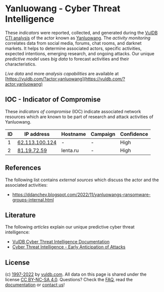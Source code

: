# Yanluowang - Cyber Threat Intelligence

These _indicators_ were reported, collected, and generated during the [VulDB CTI analysis](https://vuldb.com/?kb.cti) of the actor known as [Yanluowang](https://vuldb.com/?actor.yanluowang). The _activity monitoring_ correlates data from social media, forums, chat rooms, and darknet markets. It helps to determine associated actors, specific activities, expected intentions, emerging research, and ongoing attacks. Our unique _predictive model_ uses _big data_ to forecast activities and their characteristics.

_Live data_ and more _analysis capabilities_ are available at [https://vuldb.com/?actor.yanluowang](https://vuldb.com/?actor.yanluowang)

## IOC - Indicator of Compromise

These _indicators of compromise_ (IOC) indicate associated network resources which are known to be part of research and attack activities of Yanluowang.

ID | IP address | Hostname | Campaign | Confidence
-- | ---------- | -------- | -------- | ----------
1 | [62.113.100.124](https://vuldb.com/?ip.62.113.100.124) | - | - | High
2 | [81.19.72.59](https://vuldb.com/?ip.81.19.72.59) | lenta.ru | - | High

## References

The following list contains _external sources_ which discuss the actor and the associated activities:

* https://ddanchev.blogspot.com/2022/11/yanluowangs-ransomware-groups-internal.html

## Literature

The following _articles_ explain our unique predictive cyber threat intelligence:

* [VulDB Cyber Threat Intelligence Documentation](https://vuldb.com/?kb.cti)
* [Cyber Threat Intelligence - Early Anticipation of Attacks](https://www.scip.ch/en/?labs.20201022)

## License

(c) [1997-2022](https://vuldb.com/?kb.changelog) by [vuldb.com](https://vuldb.com/?kb.about). All data on this page is shared under the license [CC BY-NC-SA 4.0](https://creativecommons.org/licenses/by-nc-sa/4.0/). Questions? Check the [FAQ](https://vuldb.com/?kb.faq), read the [documentation](https://vuldb.com/?kb) or [contact us](https://vuldb.com/?contact)!

